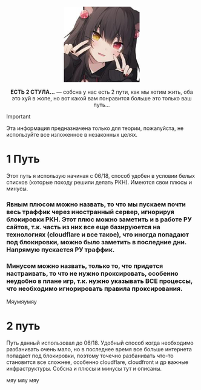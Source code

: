 <p align="center">
  <picture>
    <source media="(prefers-color-scheme: dark)" srcset="./MatsuriDayo.jpg">
    <img alt="3x-ui" src="./media/MatsuriDayo.jpg">
  </picture>
</p>

<p align="center">
<b>ЕСТЬ 2 СТУЛА...</b> — собсна у нас есть 2 пути, как мы хотим жить, оба это хуй в жопе, но вот какой вам понравится больше это только ваш путь...
</p>

> [!IMPORTANT]
> Эта информация предназначена только для теории, пожалуйста, не используйте все изложенное в незаконных целях.

# 1 Путь
Этот путь я использую начиная с 06/18, способ удобен в условии белых списков (которые походу решили делать РКН). Имеются свои плюсы и минусы.
### Явным плюсом можно назвать, то что мы пускаем почти весь траффик через иностранный сервер, игнорируя блокировки РКН. Этот плюс можно заметить и в работе РУ сайтов, т.к. часть из них все еще базируюется на технологиях (cloudflare и все такое), что иногда попадают под блокировки, можно было заметить в последние дни. Напрямую пускается РУ траффик.

### Минусом можно назвать, только то, что придется настраивать, то что не нужно проксировать, особенно неудобно в плане игр, т.к. нужно указывать **ВСЕ** процессы, что необходимо игнорировать правила проксирования.

Мяумяумяу

# 2 путь
Путь данный использовал до 06/18. Удобный способ когда необходимо разбанивать очень мало, но в последнее время все больше интернета попадает под блокировки, поэтому точечно разбанивать что-то становится все сложнее, особенно cloudflare, cloudfront и др важные инфраструктуры. Собсна и плюсы и минусы тут и описаны.

мяу мяу мяу
